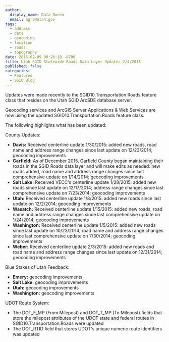 ```yaml
---
author:
  display_name: Data Queen
  email: agrc@utah.gov
tags:
  - address
  - data
  - geocoding
  - location
  - roads
  - topography
date: 2015-02-09 09:26:18 -0700
title: Utah SGID Statewide Roads Data Layer Updates 2/4/2015
published: false
categories:
  - Featured
  - SGID Blog
---
```

Updates were made recently to the SGID10.Transportation.Roads feature class that resides on the Utah SGID ArcSDE database server.

Geocoding services and ArcGIS Server Applications & Web Services are now using the updated SGID10.Transportation.Roads feature class.

The following highlights what has been updated:

County Updates:

- **Davis:** Received centerline update 1/30/2015: added new roads, road name and address range changes since last update on 12/23/2014; geocoding improvements
- **Garfield:** As of December 2015, Garfield County began maintaining their roads in the SGID Roads data layer and will make edits as needed: new roads added, road name and address range changes since last comprehensive update on 1/14/2014; geocoding improvements
- **Salt Lake:** Received VECC's centerline update 1/28/2015: added new roads since last update on 12/17/2014; address range changes since last comprehensive update on 7/23/2014; geocoding improvements
- **Utah:** Received centerline update 1/8/2015: added new roads since last update on 12/2/2014; geocoding improvements
- **Wasatch:** Received centerline update 1/15/2015: added new roads, road name and address range changes since last comprehensive update on 1/24/2014; geocoding improvements
- **Washington:** Received centerline update 1/5/2015: added new roads since last update on 10/23/2014; road name and address range changes since last comprehensive update on 7/30/2014; geocoding improvements
- **Weber:** Received centerline update 2/3/2015: added new roads and road name and address range changes since last update on 12/31/2014; geocoding improvements

Blue Stakes of Utah Feedback:

- **Emery:** geocoding improvements
- **Salt Lake:** geocoding improvements
- **Utah:** geocoding improvements
- **Washington:** geocoding improvements

UDOT Route System:

- The DOT\_F\_MP (From Milepost) and DOT\_T\_MP (To Milepost) fields that store the milepost attributes of the UDOT state and federal routes in SGID10.Transportation.Roads were updated
- The DOT_RTID field that stores UDOT's unique numeric route identifiers was updated
